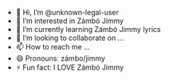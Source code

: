 - 👋 Hi, I’m @unknown-legal-user
- 👀 I’m interested in Zámbó Jimmy
- 🌱 I’m currently learning Zámbó Jimmy lyrics
- 💞️ I’m looking to collaborate on ...
- 📫 How to reach me ...
- 😄 Pronouns: zámbo/jimmy
- ⚡ Fun fact: I LOVE Zámbó Jimmy

<!---
unknown-legal-user/unknown-legal-user is a ✨ special ✨ repository because its `README.md` (this file) appears on your GitHub profile.
You can click the Preview link to take a look at your changes.
--->

